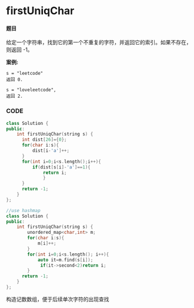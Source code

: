 # firstUniqChar

#### 题目

给定一个字符串，找到它的第一个不重复的字符，并返回它的索引。如果不存在，则返回 -1。

**案例:**

```
s = "leetcode"
返回 0.

s = "loveleetcode",
返回 2.
```



### CODE
```c++
class Solution {
public:
    int firstUniqChar(string s) {
      int dist[26]={0};
      for(char i:s){
          dist[i-'a']++;
      }
      for(int i=0;i<s.length();i++){
          if(dist[s[i]-'a']==1){
              return i;
              }
      }
      return -1;
    }
};

//use hashmap 
class Solution {
public:
    int firstUniqChar(string s) {
        unordered_map<char,int> m;
        for(char i:s){
            m[i]++;
        }
        for(int i=0;i<s.length(); i++){
            auto it=m.find(s[i]);
             if(it->second<2)return i;
        }
      return -1;
    }
};

```

构造记数数组，便于后续单次字符的出现查找